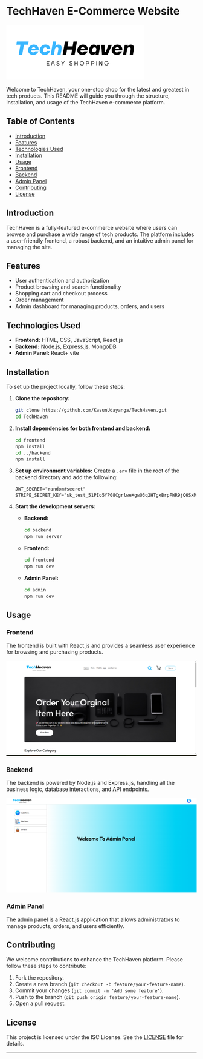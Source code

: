 
# TechHaven E-Commerce Website

![TechHaven Logo](TechHeaven/Frontend/src/assets/Tech.png)

Welcome to TechHaven, your one-stop shop for the latest and greatest in tech products. This README will guide you through the structure, installation, and usage of the TechHaven e-commerce platform.

## Table of Contents
- [Introduction](#introduction)
- [Features](#features)
- [Technologies Used](#technologies-used)
- [Installation](#installation)
- [Usage](#usage)
- [Frontend](#frontend)
- [Backend](#backend)
- [Admin Panel](#admin-panel)
- [Contributing](#contributing)
- [License](#license)

## Introduction

TechHaven is a fully-featured e-commerce website where users can browse and purchase a wide range of tech products. The platform includes a user-friendly frontend, a robust backend, and an intuitive admin panel for managing the site.

## Features

- User authentication and authorization
- Product browsing and search functionality
- Shopping cart and checkout process
- Order management
- Admin dashboard for managing products, orders, and users

## Technologies Used

- **Frontend:** HTML, CSS, JavaScript, React.js
- **Backend:** Node.js, Express.js, MongoDB
- **Admin Panel:** React+ vite

## Installation

To set up the project locally, follow these steps:

1. **Clone the repository:**
   ```sh
   git clone https://github.com/KasunUdayanga/TechHaven.git
   cd TechHaven
   ```

2. **Install dependencies for both frontend and backend:**
   ```sh
   cd frontend
   npm install
   cd ../backend
   npm install
   ```

3. **Set up environment variables:**
   Create a `.env` file in the root of the backend directory and add the following:
   ```
   JWT_SECRET="random#secret"
   STRIPE_SECRET_KEY="sk_test_51PIo5YP08CgrlweXgwO3q2HTgxBrpFWR9jQ6SxMcuA17NwmCHykVXgoxwziEVvfOCLRAPFOR2867XTbWNFzS5vjT00LUimaZHY"
   ```

4. **Start the development servers:**
   - **Backend:**
     ```sh
     cd backend
     npm run server
     ```
   - **Frontend:**
     ```sh
     cd frontend
     npm run dev
     ```
   - **Admin Panel:**
     ```sh
     cd admin
     npm run dev
     ```

## Usage

### Frontend

The frontend is built with React.js and provides a seamless user experience for browsing and purchasing products.

![Frontend Interface](TechHeaven/assets/Screenshot2024-05-30212558.png)

### Backend

The backend is powered by Node.js and Express.js, handling all the business logic, database interactions, and API endpoints.

![Backend Architecture](TechHeaven/assets/Screenshot2024-05-30212611.png)

### Admin Panel

The admin panel is a React.js application that allows administrators to manage products, orders, and users efficiently.

## Contributing

We welcome contributions to enhance the TechHaven platform. Please follow these steps to contribute:

1. Fork the repository.
2. Create a new branch (`git checkout -b feature/your-feature-name`).
3. Commit your changes (`git commit -m 'Add some feature'`).
4. Push to the branch (`git push origin feature/your-feature-name`).
5. Open a pull request.

## License

This project is licensed under the ISC License. See the [LICENSE](LICENSE) file for details.

---
